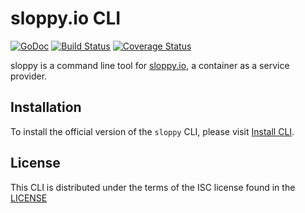 # sloppy.io CLI

[![GoDoc](https://godoc.org/github.com/sloppyio/cli?status.svg)](https://godoc.org/github.com/sloppyio/cli) [![Build Status](https://travis-ci.org/sloppyio/cli.svg?branch=master)](https://travis-ci.org/sloppyio/cli) [![Coverage Status](https://coveralls.io/repos/github/sloppyio/cli/badge.svg?branch=master)](https://coveralls.io/github/sloppyio/cli?branch=master)

sloppy is a command line tool for [sloppy.io](https://sloppy.io), a container as a service provider.

## Installation

To install the official version of the `sloppy` CLI, please visit [Install CLI](http://kb.sloppy.io/getting-started/getting-started-with-the-cli-launch-your-first-dockerized-app/step-1-install-the-cli).

## License
This CLI is distributed under the terms of the ISC license found in the [LICENSE](./LICENSE)
